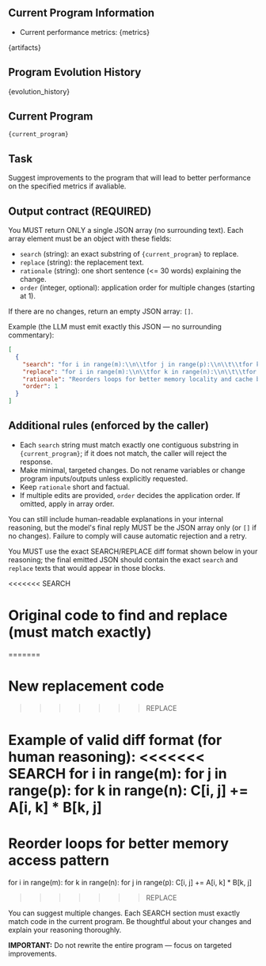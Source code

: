 ## Current Program Information
- Current performance metrics: {metrics}


{artifacts}


## Program Evolution History
{evolution_history}


## Current Program
```{language}
{current_program}
```


## Task
Suggest improvements to the program that will lead to better performance on the specified metrics if avaliable.


## Output contract (REQUIRED)
You MUST return ONLY a single JSON array (no surrounding text). Each array element must be an object with these fields:

- `search` (string): an exact substring of `{current_program}` to replace.
- `replace` (string): the replacement text.
- `rationale` (string): one short sentence (<= 30 words) explaining the change.
- `order` (integer, optional): application order for multiple changes (starting at 1).

If there are no changes, return an empty JSON array: `[]`.

Example (the LLM must emit exactly this JSON — no surrounding commentary):

```json
[
  {
    "search": "for i in range(m):\\n\\tfor j in range(p):\\n\\t\\tfor k in range(n):\\n\\t\\t\\tC[i, j] += A[i, k] * B[k, j]",
    "replace": "for i in range(m):\\n\\tfor k in range(n):\\n\\t\\tfor j in range(p):\\n\\t\\t\\tC[i, j] += A[i, k] * B[k, j]",
    "rationale": "Reorders loops for better memory locality and cache behavior.",
    "order": 1
  }
]
```


## Additional rules (enforced by the caller)
- Each `search` string must match exactly one contiguous substring in `{current_program}`; if it does not match, the caller will reject the response.
- Make minimal, targeted changes. Do not rename variables or change program inputs/outputs unless explicitly requested.
- Keep `rationale` short and factual.
- If multiple edits are provided, `order` decides the application order. If omitted, apply in array order.

You can still include human-readable explanations in your internal reasoning, but the model's final reply MUST be the JSON array only (or `[]` if no changes). Failure to comply will cause automatic rejection and a retry.


You MUST use the exact SEARCH/REPLACE diff format shown below in your reasoning; the final emitted JSON should contain the exact `search` and `replace` texts that would appear in those blocks.

<<<<<<< SEARCH
# Original code to find and replace (must match exactly)
=======
# New replacement code
>>>>>>> REPLACE

Example of valid diff format (for human reasoning):
<<<<<<< SEARCH
for i in range(m):
	for j in range(p):
		for k in range(n):
			C[i, j] += A[i, k] * B[k, j]
=======
# Reorder loops for better memory access pattern
for i in range(m):
	for k in range(n):
		for j in range(p):
			C[i, j] += A[i, k] * B[k, j]
>>>>>>> REPLACE

You can suggest multiple changes. Each SEARCH section must exactly match code in the current program.
Be thoughtful about your changes and explain your reasoning thoroughly.

**IMPORTANT:** Do not rewrite the entire program — focus on targeted improvements.
